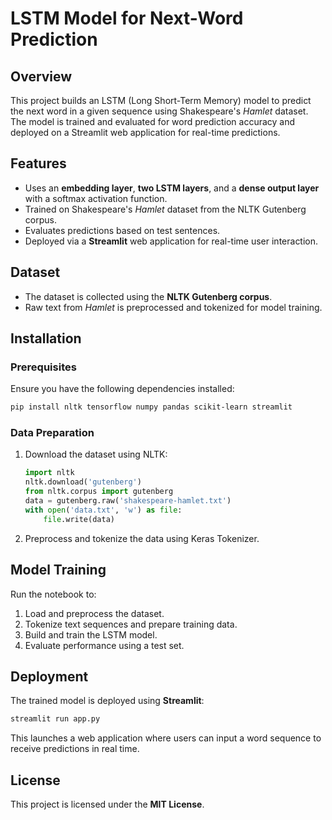 # LSTM Model for Next-Word Prediction

## Overview
This project builds an LSTM (Long Short-Term Memory) model to predict the next word in a given sequence using Shakespeare's *Hamlet* dataset. The model is trained and evaluated for word prediction accuracy and deployed on a Streamlit web application for real-time predictions.

## Features
- Uses an **embedding layer**, **two LSTM layers**, and a **dense output layer** with a softmax activation function.
- Trained on Shakespeare's *Hamlet* dataset from the NLTK Gutenberg corpus.
- Evaluates predictions based on test sentences.
- Deployed via a **Streamlit** web application for real-time user interaction.

## Dataset
- The dataset is collected using the **NLTK Gutenberg corpus**.
- Raw text from *Hamlet* is preprocessed and tokenized for model training.

## Installation
### Prerequisites
Ensure you have the following dependencies installed:
```sh
pip install nltk tensorflow numpy pandas scikit-learn streamlit
```

### Data Preparation
1. Download the dataset using NLTK:
    ```python
    import nltk
    nltk.download('gutenberg')
    from nltk.corpus import gutenberg
    data = gutenberg.raw('shakespeare-hamlet.txt')
    with open('data.txt', 'w') as file:
        file.write(data)
    ```
2. Preprocess and tokenize the data using Keras Tokenizer.

## Model Training
Run the notebook to:
1. Load and preprocess the dataset.
2. Tokenize text sequences and prepare training data.
3. Build and train the LSTM model.
4. Evaluate performance using a test set.

## Deployment
The trained model is deployed using **Streamlit**:
```sh
streamlit run app.py
```
This launches a web application where users can input a word sequence to receive predictions in real time.

## License
This project is licensed under the **MIT License**.

